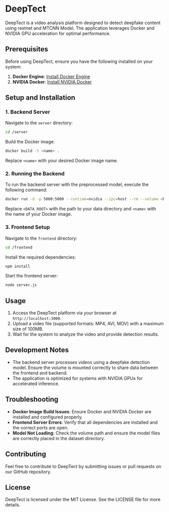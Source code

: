# DeepTect

DeepTect is a video analysis platform designed to detect deepfake content using restnet and MTCNN Model. The application leverages Docker and NVIDIA GPU acceleration for optimal performance.

## Prerequisites

Before using DeepTect, ensure you have the following installed on your system:

1. **Docker Engine**: [Install Docker Engine](https://docs.docker.com/engine/install/ubuntu/)
2. **NVIDIA Docker**: [Install NVIDIA Docker](https://github.com/NVIDIA/nvidia-docker)

## Setup and Installation

### 1. Backend Server

Navigate to the `server` directory:
```bash
cd /server
```

Build the Docker image:
```bash
docker build -t <name> .
```
Replace `<name>` with your desired Docker image name.

### 2. Running the Backend

To run the backend server with the preprocessed model, execute the following command:
```bash
docker run -d -p 5000:5000 --runtime=nvidia --ipc=host --rm --volume <DATA_ROOT>/frontend/upload:/dataset -it <name>
```
Replace `<DATA_ROOT>` with the path to your data directory and `<name>` with the name of your Docker image.

### 3. Frontend Setup

Navigate to the `frontend` directory:
```bash
cd /frontend
```

Install the required dependencies:
```bash
npm install
```

Start the frontend server:
```bash
node server.js
```

## Usage

1. Access the DeepTect platform via your browser at `http://localhost:3000`.
2. Upload a video file (supported formats: MP4, AVI, MOV) with a maximum size of 100MB.
3. Wait for the system to analyze the video and provide detection results.

## Development Notes

- The backend server processes videos using a deepfake detection model. Ensure the volume is mounted correctly to share data between the frontend and backend.
- The application is optimized for systems with NVIDIA GPUs for accelerated inference.

## Troubleshooting

- **Docker Image Build Issues**: Ensure Docker and NVIDIA Docker are installed and configured properly.
- **Frontend Server Errors**: Verify that all dependencies are installed and the correct ports are open.
- **Model Not Loading**: Check the volume path and ensure the model files are correctly placed in the dataset directory.

## Contributing

Feel free to contribute to DeepTect by submitting issues or pull requests on our GitHub repository.

## License

DeepTect is licensed under the MIT License. See the LICENSE file for more details.


